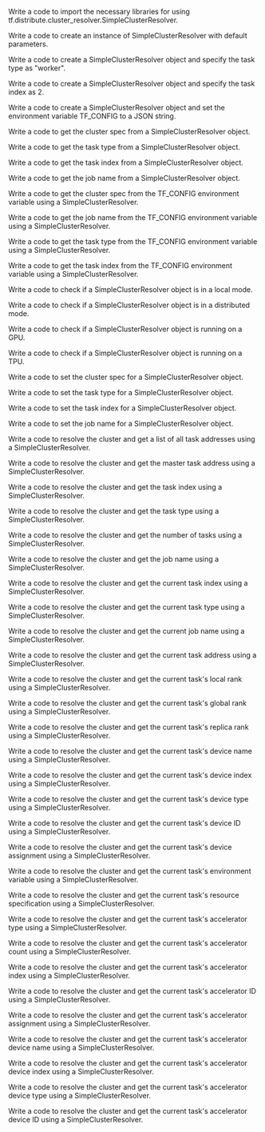 Write a code to import the necessary libraries for using tf.distribute.cluster_resolver.SimpleClusterResolver.

Write a code to create an instance of SimpleClusterResolver with default parameters.

Write a code to create a SimpleClusterResolver object and specify the task type as "worker".

Write a code to create a SimpleClusterResolver object and specify the task index as 2.

Write a code to create a SimpleClusterResolver object and set the environment variable TF_CONFIG to a JSON string.

Write a code to get the cluster spec from a SimpleClusterResolver object.

Write a code to get the task type from a SimpleClusterResolver object.

Write a code to get the task index from a SimpleClusterResolver object.

Write a code to get the job name from a SimpleClusterResolver object.

Write a code to get the cluster spec from the TF_CONFIG environment variable using a SimpleClusterResolver.

Write a code to get the job name from the TF_CONFIG environment variable using a SimpleClusterResolver.

Write a code to get the task type from the TF_CONFIG environment variable using a SimpleClusterResolver.

Write a code to get the task index from the TF_CONFIG environment variable using a SimpleClusterResolver.

Write a code to check if a SimpleClusterResolver object is in a local mode.

Write a code to check if a SimpleClusterResolver object is in a distributed mode.

Write a code to check if a SimpleClusterResolver object is running on a GPU.

Write a code to check if a SimpleClusterResolver object is running on a TPU.

Write a code to set the cluster spec for a SimpleClusterResolver object.

Write a code to set the task type for a SimpleClusterResolver object.

Write a code to set the task index for a SimpleClusterResolver object.

Write a code to set the job name for a SimpleClusterResolver object.

Write a code to resolve the cluster and get a list of all task addresses using a SimpleClusterResolver.

Write a code to resolve the cluster and get the master task address using a SimpleClusterResolver.

Write a code to resolve the cluster and get the task index using a SimpleClusterResolver.

Write a code to resolve the cluster and get the task type using a SimpleClusterResolver.

Write a code to resolve the cluster and get the number of tasks using a SimpleClusterResolver.

Write a code to resolve the cluster and get the job name using a SimpleClusterResolver.

Write a code to resolve the cluster and get the current task index using a SimpleClusterResolver.

Write a code to resolve the cluster and get the current task type using a SimpleClusterResolver.

Write a code to resolve the cluster and get the current job name using a SimpleClusterResolver.

Write a code to resolve the cluster and get the current task address using a SimpleClusterResolver.

Write a code to resolve the cluster and get the current task's local rank using a SimpleClusterResolver.

Write a code to resolve the cluster and get the current task's global rank using a SimpleClusterResolver.

Write a code to resolve the cluster and get the current task's replica rank using a SimpleClusterResolver.

Write a code to resolve the cluster and get the current task's device name using a SimpleClusterResolver.

Write a code to resolve the cluster and get the current task's device index using a SimpleClusterResolver.

Write a code to resolve the cluster and get the current task's device type using a SimpleClusterResolver.

Write a code to resolve the cluster and get the current task's device ID using a SimpleClusterResolver.

Write a code to resolve the cluster and get the current task's device assignment using a SimpleClusterResolver.

Write a code to resolve the cluster and get the current task's environment variable using a SimpleClusterResolver.

Write a code to resolve the cluster and get the current task's resource specification using a SimpleClusterResolver.

Write a code to resolve the cluster and get the current task's accelerator type using a SimpleClusterResolver.

Write a code to resolve the cluster and get the current task's accelerator count using a SimpleClusterResolver.

Write a code to resolve the cluster and get the current task's accelerator index using a SimpleClusterResolver.

Write a code to resolve the cluster and get the current task's accelerator ID using a SimpleClusterResolver.

Write a code to resolve the cluster and get the current task's accelerator assignment using a SimpleClusterResolver.

Write a code to resolve the cluster and get the current task's accelerator device name using a SimpleClusterResolver.

Write a code to resolve the cluster and get the current task's accelerator device index using a SimpleClusterResolver.

Write a code to resolve the cluster and get the current task's accelerator device type using a SimpleClusterResolver.

Write a code to resolve the cluster and get the current task's accelerator device ID using a SimpleClusterResolver.